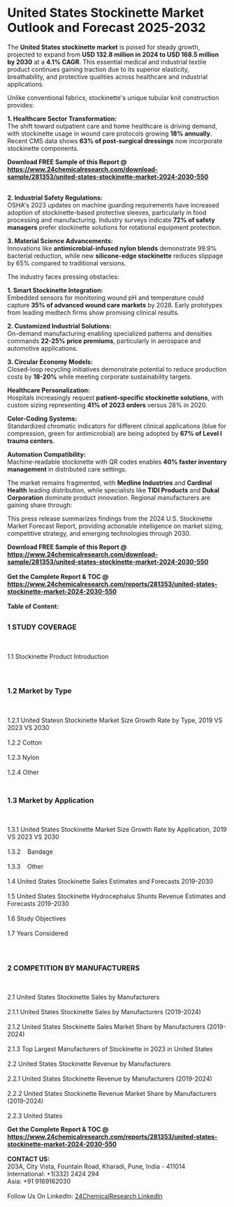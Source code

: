 <h1>United States Stockinette Market Outlook and Forecast 2025-2032</h1><p>The <strong>United States stockinette market</strong> is poised for steady growth, projected to expand from <strong>USD 132.8 million in 2024 to USD 168.5 million by 2030</strong> at a <strong>4.1% CAGR</strong>. This essential medical and industrial textile product continues gaining traction due to its superior elasticity, breathability, and protective qualities across healthcare and industrial applications.</p><p>Unlike conventional fabrics, stockinette's unique tubular knit construction provides:</p><p><strong>1. Healthcare Sector Transformation:</strong><br>
The shift toward outpatient care and home healthcare is driving demand, with stockinette usage in wound care protocols growing <strong>18% annually</strong>. Recent CMS data shows <strong>63% of post-surgical dressings</strong> now incorporate stockinette components.</p><div><b>Download FREE Sample of this Report @ 
            <a href="https://www.24chemicalresearch.com/download-sample/281353/united-states-stockinette-market-2024-2030-550">
            https://www.24chemicalresearch.com/download-sample/281353/united-states-stockinette-market-2024-2030-550</a></b></div><br><p><strong>2. Industrial Safety Regulations:</strong><br>
OSHA's 2023 updates on machine guarding requirements have increased adoption of stockinette-based protective sleeves, particularly in food processing and manufacturing. Industry surveys indicate <strong>72% of safety managers</strong> prefer stockinette solutions for rotational equipment protection.</p><p><strong>3. Material Science Advancements:</strong><br>
Innovations like <strong>antimicrobial-infused nylon blends</strong> demonstrate 99.9% bacterial reduction, while new <strong>silicone-edge stockinette</strong> reduces slippage by 65% compared to traditional versions.</p><p>The industry faces pressing obstacles:</p><p><strong>1. Smart Stockinette Integration:</strong><br>
Embedded sensors for monitoring wound pH and temperature could capture <strong>35% of advanced wound care markets</strong> by 2028. Early prototypes from leading medtech firms show promising clinical results.</p><p><strong>2. Customized Industrial Solutions:</strong><br>
On-demand manufacturing enabling specialized patterns and densities commands <strong>22-25% price premiums</strong>, particularly in aerospace and automotive applications.</p><p><strong>3. Circular Economy Models:</strong><br>
Closed-loop recycling initiatives demonstrate potential to reduce production costs by <strong>18-20%</strong> while meeting corporate sustainability targets.</p><p><strong>Healthcare Personalization:</strong><br>
Hospitals increasingly request <strong>patient-specific stockinette solutions</strong>, with custom sizing representing <strong>41% of 2023 orders</strong> versus 28% in 2020.</p><p><strong>Color-Coding Systems:</strong><br>
Standardized chromatic indicators for different clinical applications (blue for compression, green for antimicrobial) are being adopted by <strong>67% of Level I trauma centers</strong>.</p><p><strong>Automation Compatibility:</strong><br>
Machine-readable stockinette with QR codes enables <strong>40% faster inventory management</strong> in distributed care settings.</p><p>The market remains fragmented, with <strong>Medline Industries</strong> and <strong>Cardinal Health</strong> leading distribution, while specialists like <strong>TIDI Products</strong> and <strong>Dukal Corporation</strong> dominate product innovation. Regional manufacturers are gaining share through:</p><p>This press release summarizes findings from the 2024 U.S. Stockinette Market Forecast Report, providing actionable intelligence on market sizing, competitive strategy, and emerging technologies through 2030.</p><div><b>Download FREE Sample of this Report @ 
            <a href="https://www.24chemicalresearch.com/download-sample/281353/united-states-stockinette-market-2024-2030-550">
            https://www.24chemicalresearch.com/download-sample/281353/united-states-stockinette-market-2024-2030-550</a></b></div><br><div><b>Get the Complete Report & TOC @ 
            <a href="https://www.24chemicalresearch.com/reports/281353/united-states-stockinette-market-2024-2030-550">
            https://www.24chemicalresearch.com/reports/281353/united-states-stockinette-market-2024-2030-550</a></b></div><br>
            <b>Table of Content:</b><p><h2><span style="font-size:16px"><strong>1 STUDY COVERAGE</strong></span></h2><br />
<p>1.1 Stockinette Product Introduction</p><br />
<h2><span style="font-size:16px"><strong>1.2 Market by Type</strong></span></h2><br />
<p>1.2.1 United Statesn Stockinette Market Size Growth Rate by Type, 2019 VS 2023 VS 2030<br /><br />
1.2.2 Cotton&nbsp;&nbsp; &nbsp;<br /><br />
1.2.3 Nylon<br /><br />
1.2.4 Other<br /><br />
<h2><span style="font-size:16px"><strong>1.3 Market by Application</strong></span></h2><br />
<p>1.3.1 United States Stockinette Market Size Growth Rate by Application, 2019 VS 2023 VS 2030<br /><br />
1.3.2&nbsp;&nbsp; &nbsp;Bandage<br /><br />
1.3.3&nbsp;&nbsp; &nbsp;Other<br /><br />
1.4 United States Stockinette Sales Estimates and Forecasts 2019-2030<br /><br />
1.5 United States Stockinette Hydrocephalus Shunts Revenue Estimates and Forecasts 2019-2030<br /><br />
1.6 Study Objectives<br /><br />
1.7 Years Considered</p><br />
<h2><span style="font-size:16px"><strong>2 COMPETITION BY MANUFACTURERS</strong></span></h2><br />
<p>2.1 United States Stockinette Sales by Manufacturers<br /><br />
2.1.1 United States Stockinette Sales by Manufacturers (2019-2024)<br /><br />
2.1.2 United States Stockinette Sales Market Share by Manufacturers (2019-2024)<br /><br />
2.1.3 Top Largest Manufacturers of Stockinette in 2023 in United States<br /><br />
2.2 United States Stockinette Revenue by Manufacturers<br /><br />
2.2.1 United States Stockinette Revenue by Manufacturers (2019-2024)<br /><br />
2.2.2 United States Stockinette Revenue Market Share by Manufacturers (2019-2024)<br /><br />
2.2.3 United States</p><div><b>Get the Complete Report & TOC @ 
            <a href="https://www.24chemicalresearch.com/reports/281353/united-states-stockinette-market-2024-2030-550">
            https://www.24chemicalresearch.com/reports/281353/united-states-stockinette-market-2024-2030-550</a></b></div><br><b>CONTACT US:</b><br>
            203A, City Vista, Fountain Road, Kharadi, Pune, India - 411014<br>
            International: +1(332) 2424 294<br>
            Asia: +91 9169162030 <br><br>
            Follow Us On LinkedIn: <a href="https://www.linkedin.com/company/24chemicalresearch/">24ChemicalResearch LinkedIn</a>